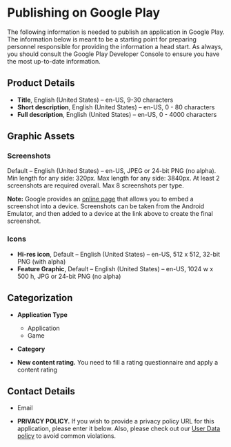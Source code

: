 Publishing on Google Play
===========================

The following information is needed to publish an application in Google Play. The 
information below is meant to be a starting point for preparing personnel responsible
for providing the information a head start. As always, you should consult the Google
Play Developer Console to ensure you have the most up-to-date information.

Product Details
---------------

* **Title**, English (United States) – en-US, 9-30 characters
* **Short description**, English (United States) – en-US, 0 - 80 characters
* **Full description**, English (United States) – en-US, 0 - 4000 characters


Graphic Assets
--------------

### Screenshots

Default – English (United States) – en-US, JPEG or 24-bit PNG (no alpha). Min length for any side: 320px. 
Max length for any side: 3840px. At least 2 screenshots are required overall. 
Max 8 screenshots per type.

**Note:** Google provides an [online page](https://developer.android.com/distribute/tools/promote/device-art.html) 
that allows you to embed a screenshot into a device. Screenshots can be taken from the Android Emulator, and 
then added to a device at the link above to create the final screenshot.

### Icons

* **Hi-res icon**, Default – English (United States) – en-US, 512 x 512, 32-bit PNG (with alpha)
* **Feature Graphic**, Default – English (United States) – en-US, 1024 w x 500 h, JPG or 24-bit PNG (no alpha)

Categorization
--------------

* **Application Type**
  * Application
  * Game

* **Category**

* **New content rating.** You need to fill a rating questionnaire and apply a content rating


Contact Details
---------------

* Email 

* **PRIVACY POLICY.** If you wish to provide a privacy policy URL for this application, please enter it 
below. Also, please check out our [User Data policy](https://play.google.com/about/privacy-and-security.html#user-data)
to avoid common violations.